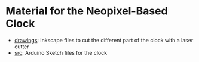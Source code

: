 # Material for the Neopixel-Based Clock

  * [drawings](drawings/): Inkscape files to cut the different part of the clock with a laser cutter
  * [src](src/): Arduino Sketch files for the clock
